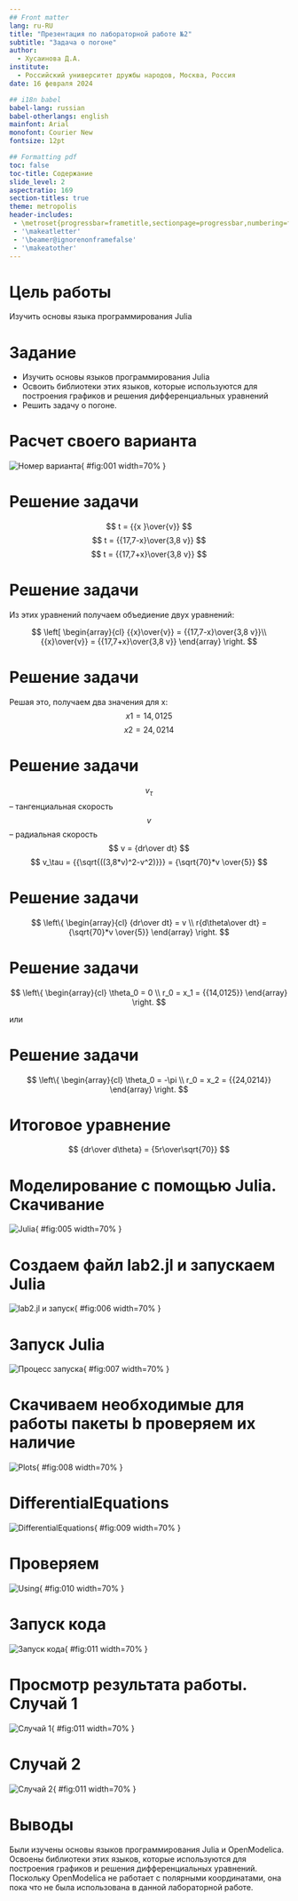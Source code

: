 ```yaml
---
## Front matter
lang: ru-RU
title: "Презентация по лабораторной работе №2"
subtitle: "Задача о погоне"
author:
  - Хусаинова Д.А.
institute:
  - Российский университет дружбы народов, Москва, Россия
date: 16 февраля 2024

## i18n babel
babel-lang: russian 
babel-otherlangs: english 
mainfont: Arial 
monofont: Courier New 
fontsize: 12pt

## Formatting pdf
toc: false
toc-title: Содержание
slide_level: 2
aspectratio: 169
section-titles: true
theme: metropolis
header-includes:
 - \metroset{progressbar=frametitle,sectionpage=progressbar,numbering=fraction}
 - '\makeatletter'
 - '\beamer@ignorenonframefalse'
 - '\makeatother'
---
```




# Цель работы

  Изучить основы языка программирования Julia

# Задание

- Изучить основы языков программирования Julia
- Освоить библиотеки этих языков, которые используются для построения графиков и решения дифференциальных уравнений
-  Решить задачу о погоне. 

# Расчет своего варианта 

![ Номер варианта ](image/1.png){ #fig:001 width=70% }

# Решение задачи 

$$ t = {{x }\over{v}} $$
$$ t = {{17,7-x}\over{3,8 v}} $$
$$ t = {{17,7+x}\over{3,8 v}} $$

# Решение задачи

Из этих уравнений получаем объедиение двух уравнений:

$$ \left[ \begin{array}{cl}
{{x}\over{v}} = {{17,7-x}\over{3,8 v}}\\
{{x}\over{v}} = {{17,7+x}\over{3,8 v}}
\end{array} \right. $$

# Решение задачи
Решая это, получаем два значения для x:
$$ x1 = {{14,0125}} $$
$$ x2 = {{24,0214}} $$


# Решение задачи
$$ v_\tau  $$ – тангенциальная скорость
$$ v $$ – радиальная скорость
$$ v = {dr\over dt} $$
$$ v_\tau = {{\sqrt{((3,8*v)^2-v^2)}}} = {\sqrt{70}*v \over{5}}   $$


# Решение задачи
$$ \left\{ \begin{array}{cl}
{dr\over dt} = v \\
r{d\theta\over dt} = {\sqrt{70}*v \over{5}} 
\end{array} \right. $$

# Решение задачи

$$ \left\{ \begin{array}{cl}
\theta_0 = 0 \\
r_0 = x_1 = {{14,0125}}
\end{array} \right. $$

или

# Решение задачи

$$ \left\{ \begin{array}{cl}
\theta_0 = -\pi \\
r_0 = x_2 = {{24,0214}}
\end{array} \right. $$

# Итоговое уравнение
$$ {dr\over d\theta} = {5r\over\sqrt{70}} $$

# Моделирование с помощью Julia. Скачивание

![ Julia ](image/5.png){ #fig:005 width=70% }

# Создаем файл lab2.jl и запускаем Julia 
![ lab2.jl и запуск ](image/6.png){ #fig:006 width=70% }

# Запуск Julia 

![ Процесс запуска ](image/7.png){ #fig:007 width=70% }

# Скачиваем необходимые для работы пакеты b проверяем их наличие

![ Plots ](image/8.png){ #fig:008 width=70% }

# DifferentialEquations
![ DifferentialEquations ](image/9.png){ #fig:009 width=70% }

# Проверяем 
![ Using ](image/10.png){ #fig:010 width=70% }

# Запуск кода 

![ Запуск кода ](image/11.png){ #fig:011 width=70% }

# Просмотр результата работы. Случай 1

![ Случай 1 ](image/lab2_01.png){ #fig:011 width=70% }

# Случай 2

![ Случай 2 ](image/lab2_02.png){ #fig:011 width=70% }

# Выводы

Были изучены основы языков программирования Julia и OpenModelica. Освоены библиотеки этих языков, которые используются для построения графиков и решения дифференциальных уравнений. Поскольку OpenModelica не работает с полярными координатами, она пока что не была использована в данной лабораторной работе. 
